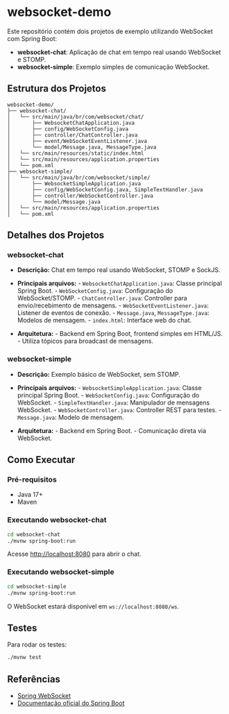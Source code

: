 # websocket-demo

Este repositório contém dois projetos de exemplo utilizando WebSocket com Spring Boot:

- **websocket-chat**: Aplicação de chat em tempo real usando WebSocket e STOMP.
- **websocket-simple**: Exemplo simples de comunicação WebSocket.


## Estrutura dos Projetos

```text
websocket-demo/
├── websocket-chat/
│   └── src/main/java/br/com/websocket/chat/
│       ├── WebsocketChatApplication.java
│       ├── config/WebSocketConfig.java
│       ├── controller/ChatController.java
│       ├── event/WebSocketEventListener.java
│       └── model/Message.java, MessageType.java
│   └── src/main/resources/static/index.html
│   └── src/main/resources/application.properties
│   └── pom.xml
├── websocket-simple/
│   └── src/main/java/br/com/websocket/simple/
│       ├── WebsocketSimpleApplication.java
│       ├── config/WebSocketConfig.java, SimpleTextHandler.java
│       ├── controller/WebSocketController.java
│       └── model/Message.java
│   └── src/main/resources/application.properties
│   └── pom.xml
```

## Detalhes dos Projetos


### websocket-chat

- **Descrição:** Chat em tempo real usando WebSocket, STOMP e SockJS.

- **Principais arquivos:**
		- `WebsocketChatApplication.java`: Classe principal Spring Boot.
		- `WebSocketConfig.java`: Configuração do WebSocket/STOMP.
		- `ChatController.java`: Controller para envio/recebimento de mensagens.
		- `WebSocketEventListener.java`: Listener de eventos de conexão.
		- `Message.java`, `MessageType.java`: Modelos de mensagem.
		- `index.html`: Interface web do chat.

- **Arquitetura:**
		- Backend em Spring Boot, frontend simples em HTML/JS.
		- Utiliza tópicos para broadcast de mensagens.


### websocket-simple

- **Descrição:** Exemplo básico de WebSocket, sem STOMP.

- **Principais arquivos:**
		- `WebsocketSimpleApplication.java`: Classe principal Spring Boot.
		- `WebSocketConfig.java`: Configuração do WebSocket.
		- `SimpleTextHandler.java`: Manipulador de mensagens WebSocket.
		- `WebSocketController.java`: Controller REST para testes.
		- `Message.java`: Modelo de mensagem.

- **Arquitetura:**
		- Backend em Spring Boot.
		- Comunicação direta via WebSocket.

## Como Executar

### Pré-requisitos
- Java 17+
- Maven


### Executando websocket-chat

```bash
cd websocket-chat
./mvnw spring-boot:run
```

Acesse [http://localhost:8080](http://localhost:8080) para abrir o chat.

### Executando websocket-simple

```bash
cd websocket-simple
./mvnw spring-boot:run
```

O WebSocket estará disponível em `ws://localhost:8080/ws`.

## Testes

Para rodar os testes:

```bash
./mvnw test
```

## Referências
- [Spring WebSocket](https://spring.io/guides/gs/messaging-stomp-websocket/)
- [Documentação oficial do Spring Boot](https://spring.io/projects/spring-boot)

